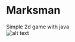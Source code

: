 # Marksman
Simple 2d game with java <br/>
![alt text](https://github.com/Ahmedrissa909/Marksman/blob/master/screenshot.gif)
